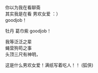 你以为我在看聊斋  
其实我是在看 男欢女爱 ：）  
goodjob！

牡丹 葛巾紫 
goodjob！  


我等泛泛之辈  
蝇营狗苟之事  
头顶三尺有神明，  

这是什么男欢女爱！满纸写着吃人！！  (狐侠)
